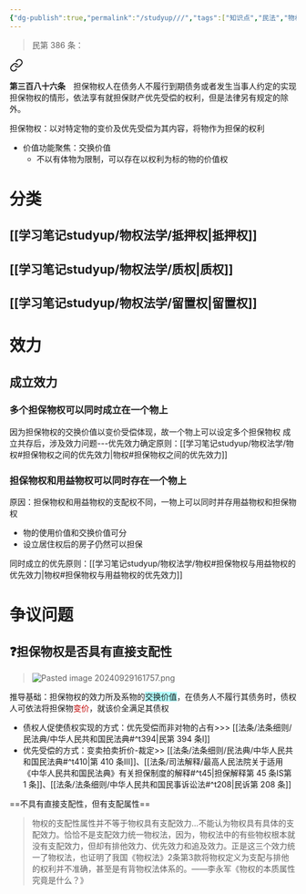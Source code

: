```yaml
---
{"dg-publish":true,"permalink":"/studyup///","tags":["知识点","民法","物权","#权利","#民法权利"]}
---
```


>民第 386 条：
<div class="transclusion internal-embed is-loaded"><a class="markdown-embed-link" href="/////#t386" aria-label="Open link"><svg xmlns="http://www.w3.org/2000/svg" width="24" height="24" viewBox="0 0 24 24" fill="none" stroke="currentColor" stroke-width="2" stroke-linecap="round" stroke-linejoin="round" class="svg-icon lucide-link"><path d="M10 13a5 5 0 0 0 7.54.54l3-3a5 5 0 0 0-7.07-7.07l-1.72 1.71"></path><path d="M14 11a5 5 0 0 0-7.54-.54l-3 3a5 5 0 0 0 7.07 7.07l1.71-1.71"></path></svg></a><div class="markdown-embed">



**第三百八十六条**　担保物权人在债务人不履行到期债务或者发生当事人约定的实现担保物权的情形，依法享有就担保财产优先受偿的权利，但是法律另有规定的除外。 

</div></div>


担保物权：以对特定物的变价及优先受偿为其内容，将物作为担保的权利
- 价值功能聚焦：交换价值
	- 不以有体物为限制，可以存在以权利为标的物的价值权
# 分类
## [[学习笔记studyup/物权法学/抵押权\|抵押权]]
## [[学习笔记studyup/物权法学/质权\|质权]]
## [[学习笔记studyup/物权法学/留置权\|留置权]]
# 效力
## 成立效力
### 多个担保物权可以同时成立在一个物上
因为担保物权的交换价值以变价受偿体现，故一个物上可以设定多个担保物权
成立共存后，涉及效力问题---优先效力确定原则：[[学习笔记studyup/物权法学/物权#担保物权之间的优先效力\|物权#担保物权之间的优先效力]]
### 担保物权和用益物权可以同时存在一个物上
原因：担保物权和用益物权的支配权不同，一物上可以同时并存用益物权和担保物权
- 物的使用价值和交换价值可分
- 设立居住权后的房子仍然可以担保

同时成立的优先原则：[[学习笔记studyup/物权法学/物权#担保物权与用益物权的优先效力\|物权#担保物权与用益物权的优先效力]]
# 争议问题

## ❓担保物权是否具有直接支配性
> ![Pasted image 20240929161757.png](/img/user/%E8%BF%90%E8%A1%8C%E6%9D%82/%E9%99%84%E4%BB%B6/Pasted%20image%2020240929161757.png)

推导基础：担保物权的效力所及系物的<span style="background:#b1ffff">交换价值</span>，在债务人不履行其债务时，债权人可依法将担保物<font color="#c00000">变价</font>，就该价全满足其债权
- 债权人促使债权实现的方式：优先受偿而非对物的占有>>> [[法条/法条细则/民法典/中华人民共和国民法典#^t394\|民第 394 条Ⅰ]]
- 优先受偿的方式：变卖拍卖折价-裁定>> [[法条/法条细则/民法典/中华人民共和国民法典#^t410\|第 410 条ⅠⅡ]]、[[法条/司法解释/最高人民法院关于适用《中华人民共和国民法典》有关担保制度的解释#^t45\|担保解释第 45 条ⅠS第 1 条]]、[[法条/法条细则/中华人民共和国民事诉讼法#^t208\|民诉第 208 条]]

==不具有直接支配性，但有支配属性==
>物权的支配性属性并不等于物权具有支配效力...不能认为物权具有具体的支配效力。恰恰不是支配效力统一物权法，因为，物权法中的有些物权根本就没有支配效力，但却有排他效力、优先效力和追及效力。正是这三个效力统一了物权法，也证明了我国《物权法》2条第3款将物权定义为支配与排他的权利并不准确，甚至是有背物权法体系的。——李永军《物权的本质属性究竟是什么？》